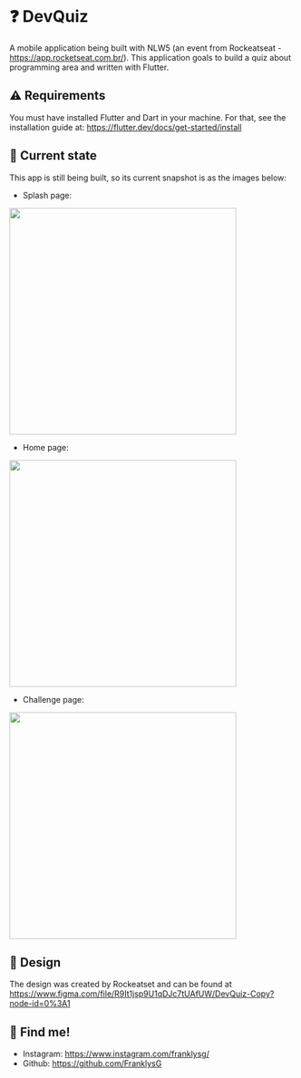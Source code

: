 # ❓ DevQuiz

A mobile application being built with NLW5 (an event from Rockeatseat - https://app.rocketseat.com.br/). This application goals to build a quiz about programming area and written with Flutter.

## ⚠️ Requirements

You must have installed Flutter and Dart in your machine. For that, see the installation guide at: https://flutter.dev/docs/get-started/install

## 📱 Current state

This app is still being built, so its current snapshot is as the images below:

- Splash page:
<img src="https://github.com/FranklysG/nlw5/blob/main/assets/readme/splash_page.png" height="400px">


- Home page:
<img src="https://github.com/FranklysG/nlw5/blob/main/assets/readme/home_page.png" height="400px">


- Challenge page:
<img src="https://github.com/FranklysG/nlw5/blob/main/assets/readme/challenge_page.png" height="400px">

## 🎨 Design

The design was created by Rockeatset and can be found at https://www.figma.com/file/R9It1jsp9U1qDJc7tUAfUW/DevQuiz-Copy?node-id=0%3A1

## 📌 Find me!
<!-- - Linkedin: https://www.linkedin.com/in/FranklysG19/ -->
- Instagram: https://www.instagram.com/franklysg/
- Github: https://github.com/FranklysG